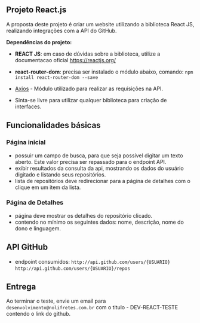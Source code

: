 ## Projeto React.js

A proposta deste projeto é criar um website utilizando a biblioteca React JS, realizando integrações com a API do GitHub.

**Dependências do projeto:**

* **REACT JS**: em caso de dúvidas sobre a biblioteca, utilize a documentacao oficial https://reactjs.org/
* **react-router-dom**: precisa ser instalado o módulo abaixo, comando: `npm install react-router-dom --save`
* [Axios](https://github.com/axios/axios) - Módulo utilizado para realizar as requisições na API.


* Sinta-se livre para utilizar qualquer biblioteca para criação de interfaces.

## Funcionalidades básicas

### Página inicial

- possuir um campo de busca, para que seja possível digitar um texto aberto. Este valor precisa ser repassado para o endpoint API.
- exibir resultados da consulta da api, mostrando os dados do usuário digitado e listando seus repositórios.
- lista de repositórios deve redirecionar para a página de detalhes com o clique em um item da lista.

### Página de Detalhes

- página deve mostrar os detalhes do repositório clicado.
- contendo no mínimo os seguintes dados: nome, descrição, nome do dono e  linguagem.

## API GitHub

- endpoint consumidos:
`http://api.github.com/users/{USUARIO}`
`http://api.github.com/users/{USUARIO}/repos`


## Entrega

 Ao terminar o teste, envie um email para `desenvolvimento@nolifretes.com.br` com o titulo - DEV-REACT-TESTE contendo o link do github. 
